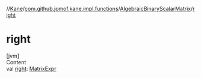 //[Kane](../../index.md)/[com.github.jomof.kane.impl.functions](../index.md)/[AlgebraicBinaryScalarMatrix](index.md)/[right](right.md)



# right  
[jvm]  
Content  
val [right](right.md): [MatrixExpr](../../com.github.jomof.kane/-matrix-expr/index.md)  



